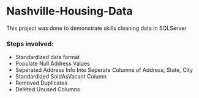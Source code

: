 # Nashville-Housing-Data
This project was done to demonstrate skills cleaning data in SQLServer

### Steps involved:
- Standardized data format
- Populate Null Address Values
- Seperated Address Info Into Seperate Columns of Address, State, City
- Standardized SoldAsVacant Column
- Removed Duplicates
- Deleted Unused Columns
